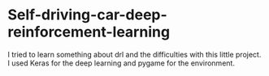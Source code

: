 # Self-driving-car-deep-reinforcement-learning
I tried to learn something about drl and the difficulties with this little project. I used Keras for the deep learning and pygame for the environment.
